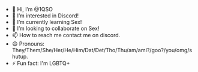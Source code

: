 - 👋 Hi, I’m @1QSO
- 👀 I’m interested in Discord!
- 🌱 I’m currently learning Sex!
- 💞️ I’m looking to collaborate on Sex!
- 📫 How to reach me contact me on discord.
- 😄 Pronouns: They/Them/She/Her/He/Him/Dat/Det/Tho/Thu/am/amI?/goo?/you/omg/shutup.
- ⚡ Fun fact: I'm LGBTQ+
